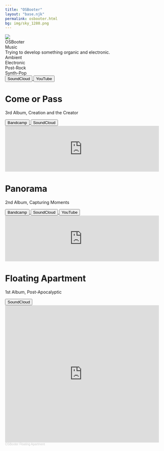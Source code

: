 ```yaml
---
title: "OSBooter"
layout: "base.njk"
permalink: osbooter.html
bg: img/sky_1280.png
---
```

<div class="ui centered horizontal fluid card">
  <div class="image">
    <img src="https://pbs.twimg.com/profile_images/1010759366402805760/HHcQ5JM__400x400.jpg">
  </div>
  <div class="content">
    <div class="header">OSBooter</div>
    <div class="meta">
      <span class="category">Music</span>
    </div>
    <div class="description">Trying to develop something organic and electronic. </div>
  </div>
  <div class="extra content">
    <div class="ui label"><i class="volume down icon"></i>Ambient</div>
    <div class="ui label"><i class="desktop icon"></i>Electronic</div>
    <div class="ui label"><i class="guitar icon"></i>Post-Rock</div>
    <div class="ui label"><i class="record vinyl icon"></i>Synth-Pop</div>
  </div>
  <div class="extra content">
    <div class="button bar">
        <a class="button 1" href="https://soundcloud.com/osbooter/tracks" tabindex="-1">
            <button class="ui mini orange animated fade button" tabindex="7">
                <div class="visible content">SoundCloud</div>
                <div class="hidden content">
                    <i class="soundcloud icon"></i>
                </div>
            </button>
        </a>
        <a class="button 2" href="https://www.youtube.com/user/OSBooter" tabindex="-1">
            <button class="ui mini red animated fade button" tabindex="8">
                <div class="visible content">YouTube</div>
                <div class="hidden content">
                    <i class="youtube icon"></i>
                </div>
            </button>
        </a>
    </div>
  </div>
</div>
<div class="ui container">
  <div class="ui segment">
      <div class="ui stackable sixteen grid">
        <div class="eight wide column">
          <h1>Come or Pass</h1>
          <p style="text-align:left">3rd Album, Creation and the Creator</p>
            <a class="button 1" href="https://osbooter.bandcamp.com/album/come-or-pass" tabindex="-1">
                <button class="ui mini blue animated fade button" tabindex="1">
                    <div class="visible content">Bandcamp</div>
                    <div class="hidden content">
                        <i class="bandcamp icon"></i>
                    </div>
                </button>
            </a>
            <a class="button 2" href="https://soundcloud.com/osbooter/sets/come-or-pass" tabindex="-1">
                <button class="ui mini orange animated fade button" tabindex="2">
                    <div class="visible content">SoundCloud</div>
                    <div class="hidden content">
                        <i class="soundcloud icon"></i>
                    </div>
                </button>
            </a>
        </div>
        <div class="eight wide column">
          <iframe style="border: 0; width: 100%;" src="https://bandcamp.com/EmbeddedPlayer/album=3073548184/size=small/bgcol=ffffff/linkcol=0687f5/transparent=true/" seamless=""><a href="http://osbooter.bandcamp.com/album/come-or-pass">Come or Pass by OSBooter</a></iframe>
        </div>
      </div>
    </div>
    <div class="ui segment">
      <div class="ui stackable sixteen grid">
        <div class="eight wide column">
          <h1>Panorama</h1>
          <p style="text-align:left">2nd Album, Capturing Moments</p>
          <a class="button 3" href="https://osbooter.bandcamp.com/album/panorama" tabindex="-1">
              <button class="ui mini blue animated fade button" tabindex="3">
                  <div class="visible content">Bandcamp</div>
                  <div class="hidden content">
                      <i class="bandcamp icon"></i>
                  </div>
              </button>
          </a>
          <a class="button 4" href="https://soundcloud.com/osbooter/sets/panorama" tabindex="-1">
              <button class="ui mini orange animated fade button" tabindex="4">
                  <div class="visible content">SoundCloud</div>
                  <div class="hidden content">
                      <i class="soundcloud icon"></i>
                  </div>
              </button>
          </a>
          <a class="button 5" href="https://www.youtube.com/watch?v=qcUqEvEowhw" tabindex="-1">
              <button class="ui mini red animated fade button" tabindex="5">
                  <div class="visible content">YouTube</div>
                  <div class="hidden content">
                      <i class="youtube icon"></i>
                  </div>
              </button>
          </a>
        </div>
        <div class="eight wide column">
          <iframe style="border: 0; width: 100%;" src="https://bandcamp.com/EmbeddedPlayer/album=2688664696/size=small/bgcol=ffffff/linkcol=0687f5/transparent=true/" seamless=""><a href="http://osbooter.bandcamp.com/album/panorama">Panorama by OSBooter</a></iframe>
        </div>
      </div>
    </div>
    <div class="ui segment">
      <div class="ui stackable sixteen grid">
        <div class="eight wide column">
          <h1>Floating Apartment</h1>
          <p style="text-align:left">1st Album, Post-Apocalyptic</p>
          <a class="button 6" href="https://soundcloud.com/osbooter/sets/floating-apartment" tabindex="-1">
              <button class="ui mini orange animated fade button" tabindex="6">
                  <div class="visible content">SoundCloud</div>
                  <div class="hidden content">
                      <i class="soundcloud icon"></i>
                  </div>
              </button>
          </a>
        </div>
        <div class="eight wide column">
            <iframe width="100%" height="450" scrolling="no" frameborder="no" allow="autoplay" src="https://w.soundcloud.com/player/?url=https%3A//api.soundcloud.com/playlists/4748214&amp;color=%2300d1ff&amp;auto_play=false&amp;hide_related=false&amp;show_comments=true&amp;show_user=true&amp;show_reposts=false&amp;show_teaser=true"></iframe>
            <div style="font-size: 10px; color: #cccccc;line-break: anywhere;word-break: normal;overflow: hidden;white-space: nowrap;text-overflow: ellipsis; font-family: Interstate,Lucida Grande,Lucida Sans Unicode,Lucida Sans,Garuda,Verdana,Tahoma,sans-serif;font-weight: 100;">
            <a href="https://soundcloud.com/osbooter" title="OSBooter" target="_blank" style="color: #cccccc; text-decoration: none;">OSBooter</a>
            <a href="https://soundcloud.com/osbooter/sets/floating-apartment" title="Floating Apartment" target="_blank" style="color: #cccccc; text-decoration: none;">Floating Apartment</a>
          </div>
        </div>
      </div>
    </div>
</div>

